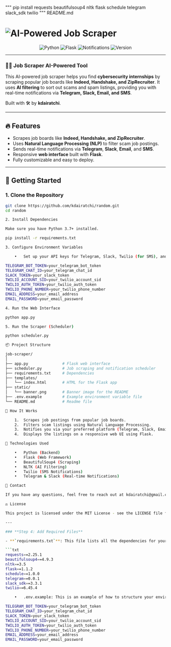 """
pip install requests beautifulsoup4 nltk flask schedule telegram slack_sdk twilio
"""
README.md

# ![AI-Powered Job Scraper](banner.png)

<p align="center">
  <img src="https://img.shields.io/badge/Language-Python-blue.svg" alt="Python">
  <img src="https://img.shields.io/badge/Framework-Flask-green.svg" alt="Flask">
  <img src="https://img.shields.io/badge/Notifications-Telegram%2C%20Slack%2C%20SMS-orange" alt="Notifications">
  <img src="https://img.shields.io/badge/Version-1.0.0-brightgreen" alt="Version">
</p>

---

### 👨‍💻 **Job Scraper AI-Powered Tool**

This AI-powered job scraper helps you find **cybersecurity internships** by scraping popular job boards like **Indeed, Handshake, and ZipRecruiter**. It uses **AI filtering** to sort out scams and spam listings, providing you with real-time notifications via **Telegram, Slack, Email, and SMS**.

Built with 🛠️ by **kdairatchi**.

---

## 🔥 **Features**
- Scrapes job boards like **Indeed, Handshake, and ZipRecruiter**.
- Uses **Natural Language Processing (NLP)** to filter scam job postings.
- Sends real-time notifications via **Telegram**, **Slack**, **Email**, and **SMS**.
- Responsive **web interface** built with **Flask**.
- Fully customizable and easy to deploy.

---

## 🏁 **Getting Started**

### 1. **Clone the Repository**
```bash
git clone https://github.com/kdairatchi/random.git
cd random

2. Install Dependencies

Make sure you have Python 3.7+ installed.

pip install -r requirements.txt

3. Configure Environment Variables

	•	Set up your API keys for Telegram, Slack, Twilio (for SMS), and your email credentials in a .env file:

TELEGRAM_BOT_TOKEN=your_telegram_bot_token
TELEGRAM_CHAT_ID=your_telegram_chat_id
SLACK_TOKEN=your_slack_token
TWILIO_ACCOUNT_SID=your_twilio_account_sid
TWILIO_AUTH_TOKEN=your_twilio_auth_token
TWILIO_PHONE_NUMBER=your_twilio_phone_number
EMAIL_ADDRESS=your_email_address
EMAIL_PASSWORD=your_email_password

4. Run the Web Interface

python app.py

5. Run the Scraper (Scheduler)

python scheduler.py

📦 Project Structure

job-scraper/
│
├── app.py               # Flask web interface
├── scheduler.py         # Job scraping and notification scheduler
├── requirements.txt     # Dependencies
├── templates/
│   └── index.html       # HTML for the Flask app
├── static/
│   └── banner.png       # Banner image for the README
├── .env.example         # Example environment variable file
└── README.md            # Readme file

🚀 How It Works

	1.	Scrapes job postings from popular job boards.
	2.	Filters scam listings using Natural Language Processing.
	3.	Notifies you via your preferred platform (Telegram, Slack, Email, SMS).
	4.	Displays the listings on a responsive web UI using Flask.

🧰 Technologies Used

	•	Python (Backend)
	•	Flask (Web Framework)
	•	BeautifulSoup4 (Scraping)
	•	NLTK (AI Filtering)
	•	Twilio (SMS Notifications)
	•	Telegram & Slack (Real-time Notifications)

📩 Contact

If you have any questions, feel free to reach out at kdairatchi@gmail.com.

⚖️ License

This project is licensed under the MIT License - see the LICENSE file for details.

---

### **Step 4: Add Required Files**

- **`requirements.txt`**: This file lists all the dependencies for your project.

```txt
requests==2.25.1
beautifulsoup4==4.9.3
nltk==3.5
flask==1.1.2
schedule==1.0.0
telegram==0.0.1
slack_sdk==3.3.1
twilio==6.45.4

	•	.env.example: This is an example of how to structure your environment variables.

TELEGRAM_BOT_TOKEN=your_telegram_bot_token
TELEGRAM_CHAT_ID=your_telegram_chat_id
SLACK_TOKEN=your_slack_token
TWILIO_ACCOUNT_SID=your_twilio_account_sid
TWILIO_AUTH_TOKEN=your_twilio_auth_token
TWILIO_PHONE_NUMBER=your_twilio_phone_number
EMAIL_ADDRESS=your_email_address
EMAIL_PASSWORD=your_email_password
